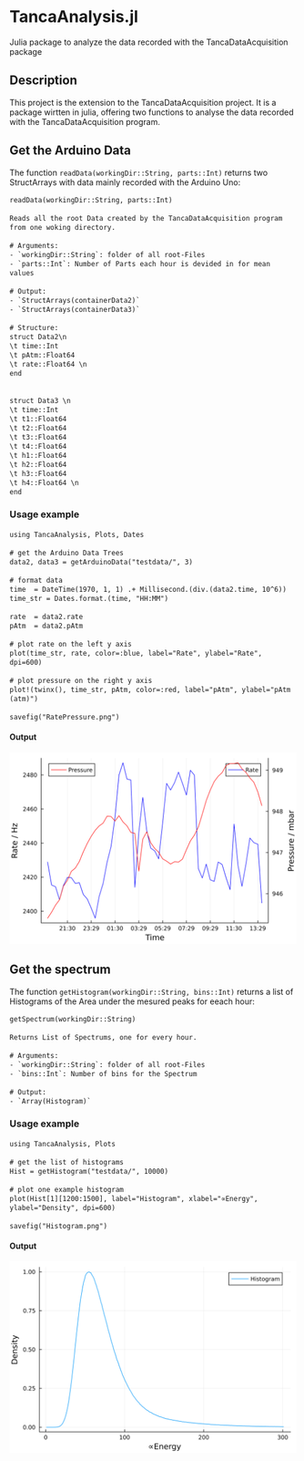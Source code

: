 # TancaAnalysis.jl
Julia package to analyze the data recorded with the TancaDataAcquisition package

## Description

This project is the extension to the TancaDataAcquisition project. It is a package wirtten in julia, offering two functions to analyse the data recorded with the TancaDataAcquisition program.

## Get the Arduino Data

The function `readData(workingDir::String, parts::Int)` returns two StructArrays with data mainly recorded with the Arduino Uno:

```
readData(workingDir::String, parts::Int)

Reads all the root Data created by the TancaDataAcquisition program from one woking directory.

# Arguments:
- `workingDir::String`: folder of all root-Files
- `parts::Int`: Number of Parts each hour is devided in for mean values

# Output:
- `StructArrays(containerData2)`
- `StructArrays(containerData3)`

# Structure:
struct Data2\n
\t time::Int
\t pAtm::Float64
\t rate::Float64 \n
end


struct Data3 \n
\t time::Int
\t t1::Float64
\t t2::Float64
\t t3::Float64
\t t4::Float64
\t h1::Float64
\t h2::Float64
\t h3::Float64
\t h4::Float64 \n
end
```

### Usage example

```
using TancaAnalysis, Plots, Dates

# get the Arduino Data Trees
data2, data3 = getArduinoData("testdata/", 3)

# format data
time  = DateTime(1970, 1, 1) .+ Millisecond.(div.(data2.time, 10^6))
time_str = Dates.format.(time, "HH:MM")

rate  = data2.rate
pAtm  = data2.pAtm

# plot rate on the left y axis
plot(time_str, rate, color=:blue, label="Rate", ylabel="Rate", dpi=600)

# plot pressure on the right y axis
plot!(twinx(), time_str, pAtm, color=:red, label="pAtm", ylabel="pAtm (atm)")

savefig("RatePressure.png")
```

#### Output

![RatePressure](plots/RatePressure.png)

## Get the spectrum

The function `getHistogram(workingDir::String, bins::Int)` returns a list of Histograms of the Area under the mesured peaks for eeach hour:

```
getSpectrum(workingDir::String)

Returns List of Spectrums, one for every hour.

# Arguments:
- `workingDir::String`: folder of all root-Files
- `bins::Int`: Number of bins for the Spectrum

# Output:
- `Array(Histogram)`
```

### Usage example

```
using TancaAnalysis, Plots

# get the list of histograms
Hist = getHistogram("testdata/", 10000)

# plot one example histogram
plot(Hist[1][1200:1500], label="Histogram", xlabel="∝Energy", ylabel="Density", dpi=600)

savefig("Histogram.png")
```

#### Output

![Histogram](plots/Histogram.png)
